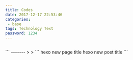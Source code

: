 ```yaml
---
title: Codes
date: 2017-12-17 22:53:46
categories: 
 - base
tags: Technology Text
password: 1234
---
```


> ```
  <div id="container"></div>
  <link rel="stylesheet" href="https://imsun.github.io/gitment/style/default.css">
<script src="https://imsun.github.io/gitment/dist/gitment.browser.js"></script>
<script>
var gitment = new Gitment({
  id: 'Codes', // 可选。默认为 location.href
  owner: '19769188',
  repo: 'z1097955019.github.io',
  oauth: {
    client_id: '8c1814a5459fc5118734',
    client_secret: 'c95ae00a7e995664f8d4a1c4f1cb6ca940720e05',
  },
})
gitment.render('container')
</script>
```
-------
>
> ```
  hexo new page title
  hexo new post title
  ```